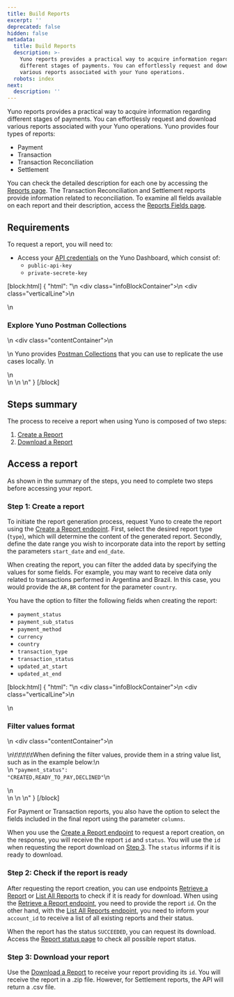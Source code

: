 ```yaml
---
title: Build Reports
excerpt: ''
deprecated: false
hidden: false
metadata:
  title: Build Reports
  description: >-
    Yuno reports provides a practical way to acquire information regarding
    different stages of payments. You can effortlessly request and download
    various reports associated with your Yuno operations.
  robots: index
next:
  description: ''
---
```

Yuno reports provides a practical way to acquire information regarding different stages of payments. You can effortlessly request and download various reports associated with your Yuno operations. Yuno provides four types of reports:

- Payment
- Transaction
- Transaction Reconciliation
- Settlement

You can check the detailed description for each one by accessing the [Reports page](ref:introduction-reports). The Transaction Reconciliation and Settlement reports provide information related to reconciliation. To examine all fields available on each report and their description, access the [Reports Fields page](ref:reports-fields).

## Requirements

To request a report, you will need to:

- Access your [API credentials](doc:developers-credentials) on the Yuno Dashboard, which consist of:
  - `public-api-key`
  - `private-secrete-key`

[block:html]
{
  "html": "<body>\n  <div class=\"infoBlockContainer\">\n    <div class=\"verticalLine\"></div>\n    <div>\n      <h3>Explore Yuno Postman Collections</h3>\n      <div class=\"contentContainer\">\n        <p>\n          Yuno provides <a href='/reference/postman-collections'>Postman Collections</a> that you can use to replicate the use cases locally.        \n        </p>\n      </div>\n    </div>\n  </div>\n</body>"
}
[/block]


## Steps summary

The process to receive a report when using Yuno is composed of two steps:

1. [Create a Report](ref:create-a-report)
2. [Download a Report](ref:download-a-report)

## Access a report

As shown in the summary of the steps, you need to complete two steps before accessing your report.

### Step 1: Create a report

To initiate the report generation process, request Yuno to create the report using the [Create a Report endpoint](ref:create-a-report). First, select the desired report type (`type`), which will determine the content of the generated report. Secondly, define the date range you wish to incorporate data into the report by setting the parameters `start_date` and `end_date`.

When creating the report, you can filter the added data by specifying the values for some fields. For example, you may want to receive data only related to transactions performed in Argentina and Brazil. In this case, you would provide the `AR,BR` content for the parameter `country`.

You have the option to filter the following fields when creating the report:

- `payment_status`
- `payment_sub_status`
- `payment_method`
- `currency`
- `country`
- `transaction_type`
- `transaction_status`
- `updated_at_start`
- `updated_at_end`

[block:html]
{
  "html": "<body>\n  <div class=\"infoBlockContainer\">\n    <div class=\"verticalLine\"></div>\n    <div>\n      <h3>Filter values format</h3>\n      <div class=\"contentContainer\">\n        <p>\n\t\t\t\t\tWhen defining the filter values, provide them in a string value list, such as in the example below:\n          <br>\n          <code>\"payment_status\": \"CREATED,READY_TO_PAY,DECLINED\"</code>\n        </p>\n      </div>\n    </div>\n  </div>\n</body>"
}
[/block]


For Payment or Transaction reports, you also have the option to select the fields included in the final report using the parameter `columns`.

When you use the [Create a Report endpoint](ref:create-a-report) to request a report creation, on the response, you will receive the report `id` and `status`. You will use the `id` when requesting the report download on [Step 3](doc:build-reports#3-download-your-report). The `status` informs if it is ready to download.

### Step 2: Check if the report is ready

After requesting the report creation, you can use endpoints [Retrieve a Report](ref:retrieve-a-report) or [List All Reports](ref:list-all-reports) to check if it is ready for download. When using the [Retrieve a Report endpoint](ref:retrieve-a-report), you need to provide the report `id`. On the other hand, with the  [List All Reports endpoint](ref:list-all-reports), you need to inform your `account_id` to receive a list of all existing reports and their status.

When the report has the status `SUCCEEDED`, you can request its download. Access the [Report status page](ref:report-status) to check all possible report status.

### Step 3: Download your report

Use the [Download a Report](ref:download-a-report) to receive your report providing its `id`. You will receive the report in a .zip file. However, for Settlement reports, the API will return a .csv file.